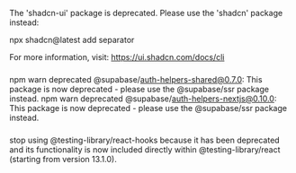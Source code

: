 The 'shadcn-ui' package is deprecated. Please use the 'shadcn' package instead:

  npx shadcn@latest add separator

For more information, visit: https://ui.shadcn.com/docs/cli

###

npm warn deprecated @supabase/auth-helpers-shared@0.7.0: This package is now deprecated - please use the @supabase/ssr package instead.
npm warn deprecated @supabase/auth-helpers-nextjs@0.10.0: This package is now deprecated - please use the @supabase/ssr package instead.

###

stop using @testing-library/react-hooks because it has been deprecated and its functionality is now included directly within @testing-library/react (starting from version 13.1.0).

##
